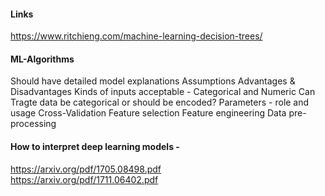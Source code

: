#### Links
https://www.ritchieng.com/machine-learning-decision-trees/ 

#### ML-Algorithms
Should have detailed model explanations 
Assumptions
Advantages & Disadvantages
Kinds of inputs acceptable - Categorical and Numeric
Can Tragte data be categorical or should be encoded?
Parameters - role and usage
Cross-Validation
Feature selection
Feature engineering
Data pre-processing


#### How to interpret deep learning models - 
https://arxiv.org/pdf/1705.08498.pdf <br/>
https://arxiv.org/pdf/1711.06402.pdf <br/>





